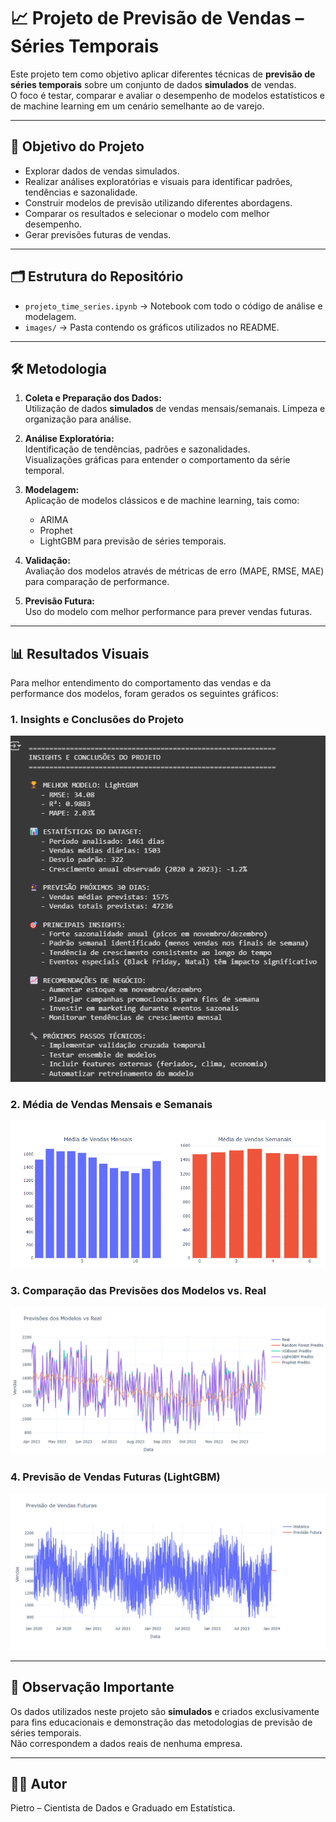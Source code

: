 # 📈 Projeto de Previsão de Vendas – Séries Temporais

Este projeto tem como objetivo aplicar diferentes técnicas de **previsão de séries temporais** sobre um conjunto de dados **simulados** de vendas.  
O foco é testar, comparar e avaliar o desempenho de modelos estatísticos e de machine learning em um cenário semelhante ao de varejo.

---

## 📝 Objetivo do Projeto
- Explorar dados de vendas simulados.
- Realizar análises exploratórias e visuais para identificar padrões, tendências e sazonalidade.
- Construir modelos de previsão utilizando diferentes abordagens.
- Comparar os resultados e selecionar o modelo com melhor desempenho.
- Gerar previsões futuras de vendas.

---

## 🗂️ Estrutura do Repositório
- `projeto_time_series.ipynb` → Notebook com todo o código de análise e modelagem.
- `images/` → Pasta contendo os gráficos utilizados no README.

---

## 🛠️ Metodologia
1. **Coleta e Preparação dos Dados:**  
   Utilização de dados **simulados** de vendas mensais/semanais. Limpeza e organização para análise.

2. **Análise Exploratória:**  
   Identificação de tendências, padrões e sazonalidades.  
   Visualizações gráficas para entender o comportamento da série temporal.

3. **Modelagem:**  
   Aplicação de modelos clássicos e de machine learning, tais como:
   - ARIMA
   - Prophet
   - LightGBM para previsão de séries temporais.

4. **Validação:**  
   Avaliação dos modelos através de métricas de erro (MAPE, RMSE, MAE) para comparação de performance.

5. **Previsão Futura:**  
   Uso do modelo com melhor performance para prever vendas futuras.

---

## 📊 Resultados Visuais  

Para melhor entendimento do comportamento das vendas e da performance dos modelos, foram gerados os seguintes gráficos:  

### 1. **Insights e Conclusões do Projeto**
![Insights e Conclusões](images/resultados.png)

### 2. **Média de Vendas Mensais e Semanais**  
![Média de Vendas](images/graficooos.png)

### 3. **Comparação das Previsões dos Modelos vs. Real**  
![Modelos vs Real](images/grafico.png)

### 4. **Previsão de Vendas Futuras (LightGBM)**  
![Previsão de Vendas Futuras](images/venas_futuras.png)

---

## 📝 Observação Importante
Os dados utilizados neste projeto são **simulados** e criados exclusivamente para fins educacionais e demonstração das metodologias de previsão de séries temporais.  
Não correspondem a dados reais de nenhuma empresa.

---

## 🧑‍💻 Autor
Pietro – Cientista de Dados e Graduado em Estatística.

